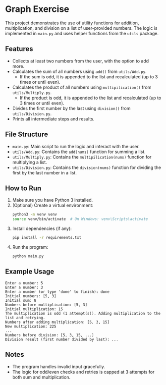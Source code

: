# Graph Exercise

This project demonstrates the use of utility functions for addition, multiplication, and division on a list of user-provided numbers. The logic is implemented in `main.py` and uses helper functions from the `utils` package.

## Features
- Collects at least two numbers from the user, with the option to add more.
- Calculates the sum of all numbers using `add()` from `utils/Add.py`.
  - If the sum is odd, it is appended to the list and recalculated (up to 3 times or until even).
- Calculates the product of all numbers using `multipilication()` from `utils/Multiply.py`.
  - If the product is odd, it is appended to the list and recalculated (up to 3 times or until even).
- Divides the first number by the last using `division()` from `utils/Division.py`.
- Prints all intermediate steps and results.

## File Structure
- `main.py`: Main script to run the logic and interact with the user.
- `utils/Add.py`: Contains the `add(nums)` function for summing a list.
- `utils/Multiply.py`: Contains the `multipilication(nums)` function for multiplying a list.
- `utils/Division.py`: Contains the `division(nums)` function for dividing the first by the last number in a list.

## How to Run
1. Make sure you have Python 3 installed.
2. (Optional) Create a virtual environment:
   ```sh
   python3 -m venv venv
   source venv/bin/activate  # On Windows: venv\Scripts\activate
   ```
3. Install dependencies (if any):
   ```sh
   pip install -r requirements.txt
   ```
4. Run the program:
   ```sh
   python main.py
   ```

## Example Usage
```
Enter a number: 5
Enter a number: 3
Enter a number (or type 'done' to finish): done
Initial numbers: [5, 3]
Initial sum: 8
Numbers before multiplication: [5, 3]
Initial multiplication: 15
The multiplication is odd (1 attempt(s)). Adding multiplication to the list and retrying.
Numbers after adding multiplication: [5, 3, 15]
New multiplication: 225
...
Numbers before division: [5, 3, 15, ...]
Division result (first number divided by last): ...
```

## Notes
- The program handles invalid input gracefully.
- The logic for odd/even checks and retries is capped at 3 attempts for both sum and multiplication.
